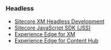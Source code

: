 ### Headless

- [Sitecore XM Headless Development](https://doc.sitecore.com/en/developers/101/developer-tools/sitecore-headless-development.html)
- [Sitecore JavaScript SDK (JSS)](https://jss.sitecore.com/)
- [Experience Edge for XM](https://doc.sitecore.com/en/developers/101/developer-tools/sitecore-experience-edge-for-xm.html)
- [Experience Edge for Content Hub](https://docs.stylelabs.com/contenthub/4.0.x/content/user-documentation/experience-edge/caas-intro.html)
